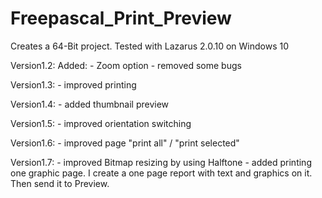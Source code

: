 # Freepascal_Print_Preview

Creates a 64-Bit project.
Tested with Lazarus 2.0.10 on Windows 10

Version1.2:
  Added:
    - Zoom option
    - removed some bugs

Version1.3:
    - improved printing
    
Version1.4:
    - added thumbnail preview
    
Version1.5:
    - improved orientation switching
    
Version1.6:
    - improved page "print all" / "print selected"
    
Version1.7:
    - improved Bitmap resizing by using Halftone
    - added printing one graphic page. I create a one page report with text and graphics on it. Then send it to Preview.
